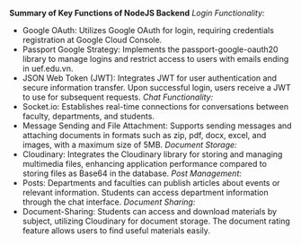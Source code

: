 **Summary of Key Functions of NodeJS Backend**
_Login Functionality:_
- Google OAuth: Utilizes Google OAuth for login, requiring credentials registration at Google Cloud Console.
- Passport Google Strategy: Implements the passport-google-oauth20 library to manage logins and restrict access to users with emails ending in uef.edu.vn.
- JSON Web Token (JWT): Integrates JWT for user authentication and secure information transfer. Upon successful login, users receive a JWT to use for subsequent requests.
_Chat Functionality:_
- Socket.io: Establishes real-time connections for conversations between faculty, departments, and students.
- Message Sending and File Attachment: Supports sending messages and attaching documents in formats such as zip, pdf, docx, excel, and images, with a maximum size of 5MB.
_Document Storage:_
- Cloudinary: Integrates the Cloudinary library for storing and managing multimedia files, enhancing application performance compared to storing files as Base64 in the database.
_Post Management:_
- Posts: Departments and faculties can publish articles about events or relevant information. Students can access department information through the chat interface.
_Document Sharing:_
- Document-Sharing: Students can access and download materials by subject, utilizing Cloudinary for document storage. The document rating feature allows users to find useful materials easily.
